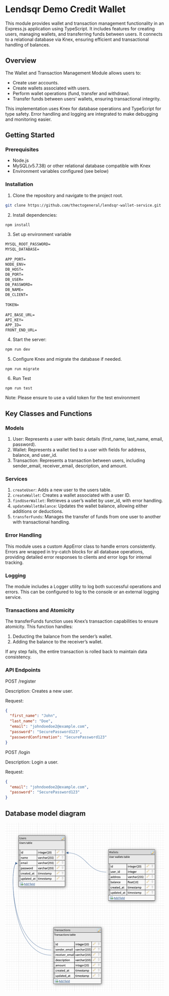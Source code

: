 # Lendsqr Demo Credit Wallet

This module provides wallet and transaction management functionality in an Express.js application using TypeScript. It includes features for creating users, managing wallets, and transferring funds between users. It connects to a relational database via Knex, ensuring efficient and transactional handling of balances.

## Overview

The Wallet and Transaction Management Module allows users to:

- Create user accounts.
- Create wallets associated with users.
- Perform wallet operations (fund, transfer and withdraw).
- Transfer funds between users’ wallets, ensuring transactional integrity.

This implementation uses Knex for database operations and TypeScript for type safety. Error handling and logging are integrated to make debugging and monitoring easier.

## Getting Started

### Prerequisites

- Node.js
- MySQL(v5.7.38) or other relational database compatible with Knex
- Environment variables configured (see below)

### Installation

1. Clone the repository and navigate to the project root.

```bash
git clone https://github.com/thectogeneral/lendsqr-wallet-service.git
```

2. Install dependencies:

```bash
npm install
```

3. Set up environment variable

```plaintext
MYSQL_ROOT_PASSWORD=
MYSQL_DATABASE=

APP_PORT=
NODE_ENV=
DB_HOST=
DB_PORT=
DB_USER=
DB_PASSWORD=
DB_NAME=
DB_CLIENT=

TOKEN=

API_BASE_URL=
API_KEY=
APP_ID=
FRONT_END_URL=

```

4. Start the server:

```bash
npm run dev
```

5. Configure Knex and migrate the database if needed.

```
npm run migrate
```

6. Run Test

```
npm run test
```

Note: Please ensure to use a valid token for the test environment

## Key Classes and Functions

### Models

1. User: Represents a user with basic details (first_name, last_name, email, password).
2. Wallet: Represents a wallet tied to a user with fields for address, balance, and user_id.
3. Transaction: Represents a transaction between users, including sender_email, receiver_email, description, and amount.

### Services

1. `createUser`: Adds a new user to the users table.
2. `createWallet`: Creates a wallet associated with a user ID.
3. `findUserWallet`: Retrieves a user’s wallet by user_id, with error handling.
4. `updateWalletBalance`: Updates the wallet balance, allowing either additions or deductions.
5. `transferFunds`: Manages the transfer of funds from one user to another with transactional handling.

### Error Handling

This module uses a custom AppError class to handle errors consistently. Errors are wrapped in try-catch blocks for all database operations, providing detailed error responses to clients and error logs for internal tracking.

### Logging

The module includes a Logger utility to log both successful operations and errors. This can be configured to log to the console or an external logging service.

### Transactions and Atomicity

The transferFunds function uses Knex’s transaction capabilities to ensure atomicity. This function handles:

1. Deducting the balance from the sender’s wallet.
2. Adding the balance to the receiver’s wallet.

If any step fails, the entire transaction is rolled back to maintain data consistency.

### API Endpoints

POST /register

Description: Creates a new user.

Request:

```json
{
  "first_name": "John",
  "last_name": "Doe",
  "email": "johndoedoe2@example.com",
  "password": "SecurePassword123",
  "passwordConfirmation": "SecurePassword123"
}
```

POST /login

Description: Login a user.

Request:

```json
{
  "email": "johndoedoe2@example.com",
  "password": "SecurePassword123"
}
```

## Database model diagram

![DB Diagram](public/images/e-r-diagram.png)
